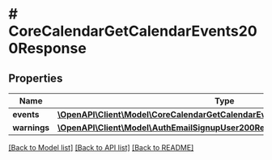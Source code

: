 # # CoreCalendarGetCalendarEvents200Response

## Properties

Name | Type | Description | Notes
------------ | ------------- | ------------- | -------------
**events** | [**\OpenAPI\Client\Model\CoreCalendarGetCalendarEvents200ResponseEventsInner[]**](CoreCalendarGetCalendarEvents200ResponseEventsInner.md) |  |
**warnings** | [**\OpenAPI\Client\Model\AuthEmailSignupUser200ResponseWarningsInner[]**](AuthEmailSignupUser200ResponseWarningsInner.md) |  | [optional]

[[Back to Model list]](../../README.md#models) [[Back to API list]](../../README.md#endpoints) [[Back to README]](../../README.md)
